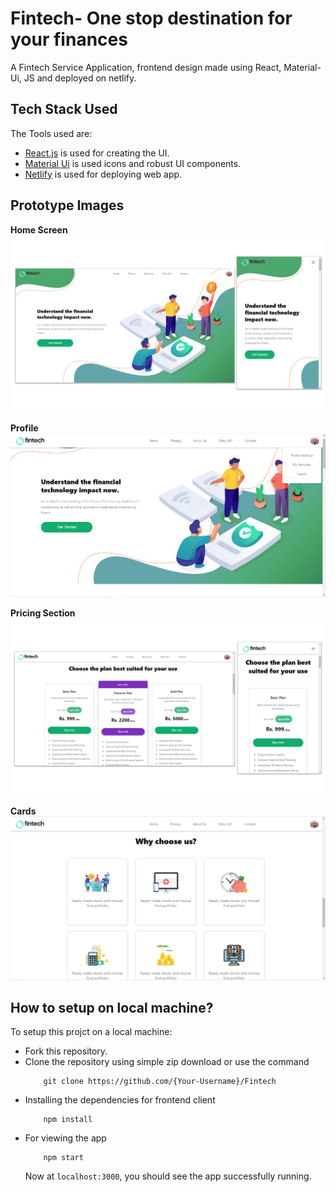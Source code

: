 # Fintech- One stop destination for your finances

A Fintech Service Application, frontend design made using React, Material-Ui, JS and deployed on netlify.

## Tech Stack Used

The Tools used are:

* [React.js](https://github.com/facebook/react "React.js + Hooks") is used for creating the UI.
* [Material Ui](https://material-ui.com/components/icons/ "Material UI") is used icons and robust UI components.
* [Netlify](https://www.netlify.com/ "Netlify") is used for deploying web app.


## Prototype Images 

**Home Screen**
![Home Screen](prototype/home.jpg)

**Profile**
![Profile](prototype/profile.png)

**Pricing Section**
![Pricing Detail View](prototype/pricing.jpg)

**Cards**
![Cards](prototype/section.png)


## How to setup on local machine?

To setup this projct on a local machine:

* Fork this repository.
* Clone the repository using simple zip download or use the command
    ```
        git clone https://github.com/{Your-Username}/Fintech
    ```
* Installing the dependencies for frontend client
    ```
        npm install
    ```    
* For viewing the app
    ```
        npm start
    ```
    Now at `localhost:3000`, you should see the app successfully running.